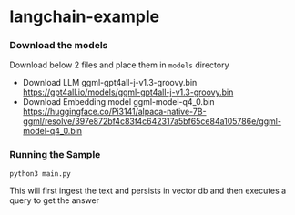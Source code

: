 # langchain-example


### Download the models
Download below 2 files and place them in `models` directory
- Download LLM ggml-gpt4all-j-v1.3-groovy.bin
https://gpt4all.io/models/ggml-gpt4all-j-v1.3-groovy.bin
- Download Embedding model ggml-model-q4_0.bin
https://huggingface.co/Pi3141/alpaca-native-7B-ggml/resolve/397e872bf4c83f4c642317a5bf65ce84a105786e/ggml-model-q4_0.bin


### Running the Sample

```
python3 main.py
```

This will first ingest the text and persists in vector db and then executes a query to get the answer
